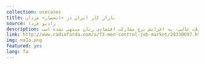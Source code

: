 ```yaml
---
collection: usecases
title: بازار کار ایران در «انحصار» مردان
source: رادیو فردا 
description: آمار رسمی منتشر شده از سوی مرکز آمار درباره بازار کار ایران نشان می‌دهد که طی دهه اخیر نرخ مشارکت اقتصادی زنان کاهش پیدا کرده و همزمان نرخ بیکاری زنان بالا رفته است. این اتفاق درحالی رخ داده که تعداد زنان دانشجو و زنان فارغ‌التحصیل از دانشگاه‌ به میزان قابل‌توجهی افزایش پیدا کرده است اما برخلاف تصور، افزایش تعداد زنان دارای تحصیلات عالی، به افزایش نرخ مشارکت اقتصادی زنان منتهی نشده است.
link: http://www.radiofarda.com/a/f3-men-control-job-market/28330697.html
img: na1a.png
featured: yes
lang: fa
---
```

